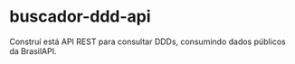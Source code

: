 # buscador-ddd-api
Construí está API REST para consultar DDDs, consumindo dados públicos da BrasilAPI.
